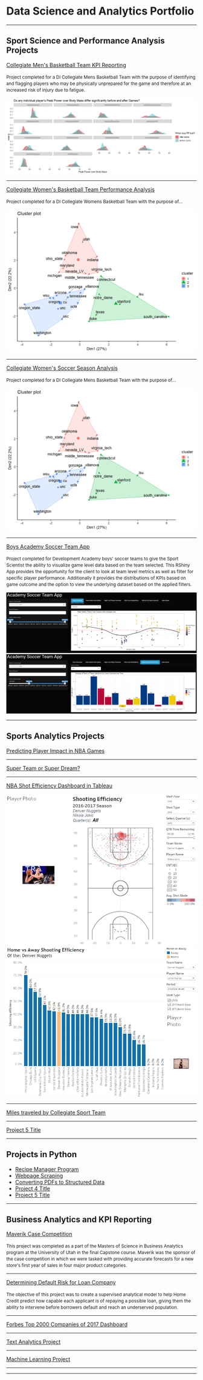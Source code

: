 # Data Science and Analytics Portfolio

---

## Sport Science and Performance Analysis Projects

[Collegiate Men's Basketball Team KPI Reporting](https://github.com/jadegosar/Collegiate_MBB_KPI_Reporting)

<small>Project completed for a DI Collegiate Mens Basketball Team with the purpose of identifying and flagging players who may be physically unprepared for the game and therefore at an increased
risk of injury due to fatigue.</small>

<center><img src="images/player_plots.png"/></center>

---
[Collegiate Women's Basketball Team Performance Analysis](/pdf/)

<small>Project completed for a DI Collegiate Womens Basketball Team with the purpose of...</small>

<center><img src="images/cluster_final.png"/></center>

---
[Collegiate Women's Soccer Season Analysis](/sample_page.md)

<small>Project completed for a DI Collegiate Mens Basketball Team with the purpose of...</small>

<center><img src="images/cluster_final.png"/></center>

---
[Boys Academy Soccer Team App](/soccer_app_page.md)

<small>Project completed for Development Academy boys' soccer teams to give the Sport Scientist the ability to visualize game level data based on the team selected. This RShiny App
provides the opportunity for the client to look at team level metrics as well as filter for specific player performance. Additionally it provides the distributions of KPIs based on game outcome and
the option to view the underlying dataset based on the applied filters.</small>

<center><img src="images/Soccer_App_1.png"/></center>
<center><img src="images/Soccer_App_7.png"/></center>

---

## Sports Analytics Projects

[Predicting Player Impact in NBA Games](https://github.com/jadegosar/NBA_Player_Impact)

---
[Super Team or Super Dream?](https://github.com/jadegosar/Predicting_NBA_Team_Wins)

---
[NBA Shot Efficiency Dashboard in Tableau](https://github.com/jadegosar/Tableau_Projects)

<center><img src="images/Tableau_Dashboard_1.png"/></center>
<center><img src="images/Tableau_Dashboard_2.png"/></center>

---
[Miles traveled by Collegiate Sport Team](http://example.com/)

---
[Project 5 Title](http://example.com/)

---

## Projects in Python

- [Recipe Manager Program](http://example.com/)
- [Webpage Scraping](http://example.com/)
- [Converting PDFs to Structured Data](http://example.com/)
- [Project 4 Title](http://example.com/)
- [Project 5 Title](http://example.com/)

---

## Business Analytics and KPI Reporting

[Maverik Case Competition](https://github.com/jadegosar/Maverik-Case-Competition)

<small>This project was completed as a part of the Masters of Science in Business Analytics program at the University of Utah in the final Capstone course. Maverik was the sponsor of the case competition in which we were tasked with providing accurate forecasts for a new store's first year of sales in four major product categories.</small>

---
[Determining Default Risk for Loan Company](https://github.com/jadegosar/Home_Credit_Default_Risk)

<small>The objective of this project was to create a supervised analytical model to help Home Credit predict how capable each applicant is of repaying a possible loan, giving them the ability to intervene before borrowers default and reach an underserved population.</small>

---
[Forbes Top 2000 Companies of 2017 Dashboard](http://example.com/)

---
[Text Analytics Project](https://github.com/jadegosar/World_Cup_Tweets)

---
[Machine Learning Project](http://example.com/)

---



---
<p style="font-size:11px">
<!-- Remove above link if you don't want to attibute -->
